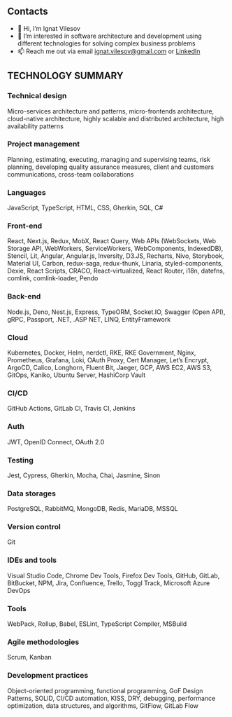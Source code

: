 ## Contacts
- 👋 Hi, I’m Ignat Vilesov
- 👀 I’m interested in software architecture and development using different technologies for solving complex business problems
- 📫 Reach me out via email [ignat.vilesov@gmail.com](mailto:ignat.vilesov@gmail.com) or [LinkedIn](https://www.linkedin.com/in/ignatvilesov/)

## TECHNOLOGY SUMMARY

### Technical design

Micro-services architecture and patterns, micro-frontends architecture, cloud-native architecture, highly scalable and distributed architecture, high availability patterns

### Project management

Planning, estimating, executing, managing and supervising teams, risk planning, developing quality assurance measures, client and customers communications, cross-team collaborations

### Languages

JavaScript, TypeScript, HTML, CSS, Gherkin, SQL, C#

### Front-end

React, Next.js, Redux, MobX, React Query, Web APIs (WebSockets, Web Storage API, WebWorkers, ServiceWorkers, WebComponents, IndexedDB), Stencil, Lit, Angular, Angular.js, Inversity, D3.JS, Recharts, Nivo, Storybook, Material UI, Carbon, redux-saga, redux-thunk, Linaria, styled-components, Dexie, React Scripts, CRACO, React-virtualized, React Router, i18n, datefns, comlink, comlink-loader, Pendo

### Back-end

Node.js, Deno, Nest.js, Express, TypeORM, Socket.IO, Swagger (Open API), gRPC, Passport, .NET, .ASP NET, LINQ, EntityFramework

### Cloud

Kubernetes, Docker, Helm, nerdctl, RKE, RKE Government, Nginx, Prometheus, Grafana, Loki, OAuth Proxy, Cert Manager, Let’s Encrypt, ArgoCD, Calico, Longhorn, Fluent Bit, Jaeger, GCP, AWS EC2, AWS S3, GitOps, Kaniko, Ubuntu Server, HashiCorp Vault

### CI/CD

GitHub Actions, GitLab CI, Travis CI, Jenkins

### Auth

JWT, OpenID Connect, OAuth 2.0

### Testing

Jest, Cypress, Gherkin, Mocha, Chai, Jasmine, Sinon

### Data storages

PostgreSQL, RabbitMQ, MongoDB, Redis, MariaDB, MSSQL

### Version control

Git

### IDEs and tools

Visual Studio Code, Chrome Dev Tools, Firefox Dev Tools, GitHub, GitLab, BitBucket, NPM, Jira, Confluence, Trello, Toggl Track, Microsoft Azure DevOps

### Tools

WebPack, Rollup, Babel, ESLint, TypeScript Compiler, MSBuild

### Agile methodologies

Scrum, Kanban

### Development practices

Object-oriented programming, functional programming, GoF Design Patterns, SOLID, CI/CD automation, KISS, DRY, debugging, performance optimization, data structures, and algorithms, GitFlow, GitLab Flow
